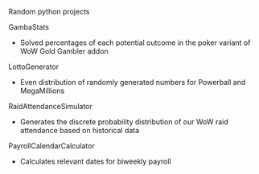 Random python projects

GambaStats
* Solved percentages of each potential outcome in the poker variant of WoW Gold Gambler addon

LottoGenerator
* Even distribution of randomly generated numbers for Powerball and MegaMillions

RaidAttendanceSimulator
* Generates the discrete probability distribution of our WoW raid attendance based on historical data

PayrollCalendarCalculator
* Calculates relevant dates for biweekly payroll
